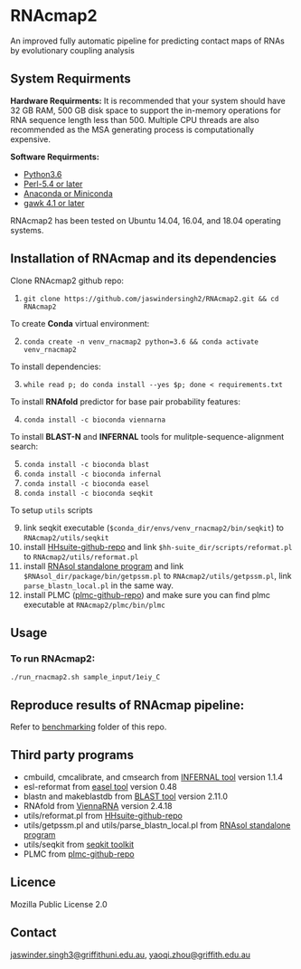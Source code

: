 # RNAcmap2
An improved fully automatic pipeline for predicting contact maps of RNAs by evolutionary coupling analysis

## System Requirments

**Hardware Requirments:**
It is recommended that your system should have 32 GB RAM, 500 GB disk space to support the in-memory operations for RNA sequence length less than 500. Multiple CPU threads are also recommended as the MSA generating process is computationally expensive.

**Software Requirments:**
* [Python3.6](https://docs.python-guide.org/starting/install3/linux/)
* [Perl-5.4 or later](https://www.perl.org/get.html)
* [Anaconda or Miniconda](https://docs.conda.io/projects/conda/en/latest/user-guide/install/linux.html)
* [gawk 4.1 or later](https://www.gnu.org/software/gawk)

RNAcmap2 has been tested on Ubuntu 14.04, 16.04, and 18.04 operating systems.

## Installation of RNAcmap and its dependencies

Clone RNAcmap2 github repo:

1. `git clone https://github.com/jaswindersingh2/RNAcmap2.git && cd RNAcmap2`

To create **Conda** virtual environment:

2. `conda create -n venv_rnacmap2 python=3.6 && conda activate venv_rnacmap2`

To install dependencies:

3. `while read p; do conda install --yes $p; done < requirements.txt`

To install **RNAfold** predictor for base pair probability features:

4. `conda install -c bioconda viennarna`

To install **BLAST-N** and **INFERNAL** tools for mulitple-sequence-alignment search:

5. `conda install -c bioconda blast`
6. `conda install -c bioconda infernal`
7. `conda install -c bioconda easel`
8. `conda install -c bioconda seqkit`

To setup `utils` scripts

9. link seqkit executable (`$conda_dir/envs/venv_rnacmap2/bin/seqkit`) to `RNAcmap2/utils/seqkit`
10. install [HHsuite-github-repo](https://github.com/soedinglab/hh-suite/tree/master/scripts) and link `$hh-suite_dir/scripts/reformat.pl` to `RNAcmap2/utils/reformat.pl`
11. install [RNAsol standalone program](https://yanglab.nankai.edu.cn/RNAsol/) and link `$RNAsol_dir/package/bin/getpssm.pl` to `RNAcmap2/utils/getpssm.pl`, link `parse_blastn_local.pl` in the same way.
12. install PLMC ([plmc-github-repo](https://github.com/debbiemarkslab/plmc)) and make sure you can find plmc executable  at `RNAcmap2/plmc/bin/plmc`


## Usage


### To run RNAcmap2:

`./run_rnacmap2.sh sample_input/1eiy_C`

## Reproduce results of RNAcmap pipeline:

Refer to [benchmarking](https://github.com/jaswindersingh2/RNAcmap2/tree/main/benchmarking) folder of this repo.

## Third party programs

* cmbuild, cmcalibrate, and cmsearch from [INFERNAL tool](http://eddylab.org/infernal) version 1.1.4
* esl-reformat from [easel tool](https://anaconda.org/bioconda/easel) version 0.48
* blastn and makeblastdb from [BLAST tool](https://anaconda.org/bioconda/blast) version 2.11.0
* RNAfold from [ViennaRNA](https://anaconda.org/bioconda/viennarna) version 2.4.18
* utils/reformat.pl from [HHsuite-github-repo](https://github.com/soedinglab/hh-suite/tree/master/scripts)
* utils/getpssm.pl and utils/parse\_blastn\_local.pl from [RNAsol standalone program](https://yanglab.nankai.edu.cn/RNAsol/)
* utils/seqkit from [seqkit toolkit](https://bioinf.shenwei.me/seqkit/)
* PLMC from [plmc-github-repo](https://github.com/debbiemarkslab/plmc)

Licence
-----
Mozilla Public License 2.0


Contact
-----
jaswinder.singh3@griffithuni.edu.au, yaoqi.zhou@griffith.edu.au
